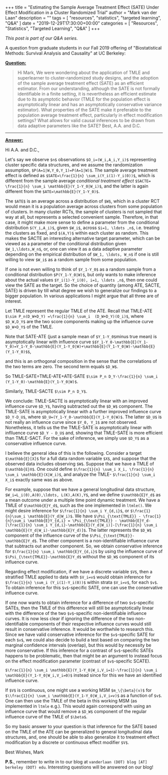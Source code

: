 +++
title = "Estimating the Sample Average Treatment Effect (SATE) Under Effect Modification in a Cluster Randomized Trial"
author = "Mark van der Laan"
description = ""
tags = [
    "resources",
    "statistics",
    "targeted learning",
    "Q&A"
]
date = "2019-12-29T17:30:00+00:00"
categories = [
    "Resources",
    "Statistics",
    "Targeted Learning",
    "Q&A"
]
+++

_This post is part of our Q&A series._

A question from graduate students in our Fall 2019 offering of "Biostatistical
Methods: Survival Analysis and Causality" at UC Berkeley:

<u>**Question:**</u>
> Hi Mark,
> We were wondering about the application of TMLE and
> superlearner to cluster-randomized study designs, and the adoption of the
> sample average treatment effect (SATE) as an efficient estimator. From our
> understanding, although the SATE is not formally identifiable in a finite
> setting, it is nevertheless an efficient estimate due to its asymptotic
> behavior (TMLE for the population effect is asymptotically linear and has an
> asymptotically conservative variance estimator). What properties of the SATE
> make it preferable to the population average treatment effect, particularly
> in effect modification settings? What allows for valid causal inferences to
> be drawn from data adaptive parameters like the SATE?
> Best, A.A. and D.C.

---

<u>**Answer:**</u>


Hi A.A. and D.C.,

Let's say we observe `$n$`  observations `$O_i=(W_i,A_i,Y_i)$` representing
cluster specific data structures, and we assume the randomization assumption,
`$P(A=1|W,Y_0,Y_1)=P(A=1|W)$`. The sample average treatment effect is defined as
`$SATE=\frac{1}{n} \sum_i(Y_i(1)-Y_i(0))$`, which is different from the sample
average *conditional treatment effect* `$SACTE= \frac{1}{n} \sum_i
\mathbb{E}(Y_1-Y_0|W_i)$`, and the latter is again different from the
`$ATE=\mathbb{E}(Y_1-Y_0)$`.

The `$ATE$`  is an average across a distribution of `$W$`, which in a cluster
RCT would mean it is a population average across clusters from some population
of clusters. In many cluster RCTs, the sample of clusters is not sampled that
way at all, but represents a selected convenient sample. Therefore, in that
case, it might make more sense to define a parameter from the conditional
distribution `$(Y_i,A_i)$`, given `$W_i$`, across `$i=1, \ldots ,n$`, i.e. treating
the clusters as fixed, and `$(A,Y)$` within each cluster as random. This makes
the SACTE an interesting alternative target parameter, which can be viewed as
a parameter of the conditional distribution given `$W_1,\ldots,W_n$`, or, one can
view it as a data adaptive parameter depending on the empirical distribution of
`$W_1, \ldots, W_n$` if one is still willing to view `$W_i$` as a random sample
from some population.

If one is not even willing to think of `$Y_1-Y_0$` as a random sample from
a conditional distribution `$P(Y_1-Y_0|W)$`, but only wants to make inference
about the actual values `$Y_i(1)-Y_i(0), i=1, \ldots ,n$`, then one could view the
SATE as the target. So the choice of quantity (among ATE, SACTE, SATE) is driven
by till what degree we wish to generalize our findings to a bigger population.
In various applications I might argue that all three are of interest.

Let TMLE represent the regular TMLE of the ATE. Recall that TMLE-ATE `$\sim
P_n(D_W+D_Y) =\frac{1}{n} \sum_i  (D_W+D_Y)(O_i)$`, where `$D_W,D_Y$` are the
two score components making up the influence curve `$D_W+D_Y$` of the TMLE.

Note that SATE-ATE (just a sample mean of `$Y_1-Y_0$`minus true mean) is
asymptotically linear with influence curve
`$$Y_1-Y_0-\mathbb{E}(Y_1-Y_0)=Y_1-Y_0-\mathbb{E}(Y_1-Y_0|W)+\mathbb{E}(Y_1-Y_0|W)-\mathbb{E}(Y_1-Y_0)$$`,

and this is an orthogonal composition in the sense that the correlations of the
two terms are zero. The second term equals `$D_W$`.

So TMLE-SATE=TMLE-ATE+ATE-SATE `$\sim P_n D_Y-\frac{1}{n} \sum_i (Y_1-Y_0)-\mathbb{E}(Y_1-Y_0|W)$`.

Similarly, TMLE-SACTE `$\sim P_n D_Y$`.

We conclude: TMLE-SACTE is asymptotically linear with an improved influence
curve `$D_Y$`, having subtracted out the `$D_W$` component. The TMLE-SATE is
asymptotically linear with a further improved influence curve `$D_Y-D_U$`, where
`$D_U=(Y_1-Y_0-\mathbb{E}(Y_1-Y_0|W)$`. The latter `$D_U$` is not really an
influence curve since `$Y_0, Y_1$` are not observed. Nonetheless, it tells us
the the TMLE-SATE is asymptotically linear with inflluence curve `$D_Y - D_U$`
and, showing that TMLE-SATE is more efficient than TMLE-SACT. For the sake of
inference, we simply use `$D_Y$` as a conservative influence curve.

I believe the general idea of this is the following. Consider a target
`$\mathbb{E}[X]$` for a full data random variable `$X$`, and suppose that the
observed data includes observing `$W$`. Suppose that we have a TMLE of
`$\mathbb{E}X$`. One could define `$\frac{1}{n} \sum_i X_i, \frac{1}{n} \sum_i
\mathbb{E}(X|W_i)$`, and analyze the TMLE- `$\frac{1}{n} \sum_i X_i$` exactly
same was as above.

For example, suppose that we have a general longitudinal data structure,
`$W_i=L_i(0),A(0),\ldots, L(K),A(K),Y$`, and we define `$\mathbb{E}Y_d$` as
a mean outcome under a multiple time point dynamic treatment. We have a TMLE of
`$\mathbb{E}Y_d$`, such as the one implemented in `ltmle()`. We might desire
inference for `$\frac{1}{n} \sum_i Y_{d,i}$`, or `$\frac{1}{n}\sum_i
\mathbb{E}(Y_d|W_i)$`. We have `$\Psi_{\text{TMLE}} - \frac{1}{n}\sum_i
\mathbb{E}Y_{d,i} = \Psi_{\text{TMLE}} - \mathbb{E}Y_d-[\frac{1}{n} \sum_i
Y_{d,i}-\mathbb{E}(Y_d|W_i)]-[\frac{1}{n} \sum_i
\mathbb{E}(Y_d|W_i)-\mathbb{E}Y_d)]$`. The latter represents the `$D_W$`
component of the influence curve of the `$\Psi_{\text{TMLE}}-\mathbb{E}Y_d$`.
The other component is a non-identifiable influence curve that subtracts out
another component. So, we obtain conservative inference for `$\frac{1}{n} \sum_i
\mathbb{E}Y_{d,i}$` by using the influence curve of
`$\Psi_{\text{TMLE}}-\mathbb{E}Y_d$` without the `$D_W$` component of its
influence curve.

Regarding effect modification, if we have a discrete variable `$V$`, then
a stratified TMLE applied to data with `$V_i=v$` would obtain inference for
`$\frac{1}{n} \sum_i (Y_i(1)-Y_i(0))$` within strata `$V_i=v$`, for each `$v$`.
To obtain inference for this `$v$`-specific SATE, one can use the conservative
influence curve.

If one now wants to obtain inference for a difference of two `$v$`-specific
SATEs, then the TMLE of this difference will still be asymptotically linear with
the difference of the two `$v$`-specific non-identifiable influence curves. It
is now less clear if ignoring the difference of the two non-identifiable
components of their respective influence curves would still result in
conservative inference. It would be worthwhile to research this. Since we have
valid conservative inference for the `$v$`-specific SATE for each `$v$`, we
could also decide to build a test based on comparing the two marginal confidence
intervals (overlap), but this would by necessity be more conservative. If this
inference for a contrast of `$v$`-specific SATEs happens to be problematic, then
that might be an argument to instead focus on the effect modification parameter
(contrast of `$v$`-specific SCATE).

`$\frac{1}{n} \sum_i \mathbb{E}(Y_1-Y_0|W_i,V_i=1)-\frac{1}{n} \sum_i
\mathbb{E}(Y_1-Y_0|W_i,V_i=0)$` instead since for this we have an identified
influence curve.

If `$V$` is continuous, one might use a working MSM `$m_\{\beta}(v)$` for
`$\\frac{1}{n} \sum_i \mathbb{E}(Y_1-Y_0|W_i,V_i=v)$` as a function of `$v$`.
One can then use the TMLE of the beta in this working MSM (as implemented in
`ltmle` e.g.). This would again correspond with using an influence curve that
would remove a `$D_W$` component of the regular influence curve of the TMLE of
`$\beta$`.

So my basic answer to your question is that inference for the SATE based on the
TMLE of the ATE can be generalized to general longitudinal data structures, and,
one should be able to also generalize it to treatment effect modification by
a discrete or continuous effect modifier `$V$`.

Best Wishes,
Mark

__P.S.__, remember to write in to our blog at `vanderlaan (DOT) blog [AT]
berkeley (DOT) edu`. Interesting questions will be answered on our blog!
